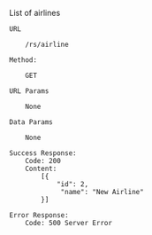 List of airlines

    URL

        /rs/airline

    Method:
    
        GET

    URL Params

        None

    Data Params

        None

    Success Response:
        Code: 200
        Content:
            [{
                "id": 2,
                 "name": "New Airline"
            }]

    Error Response:
        Code: 500 Server Error
